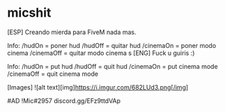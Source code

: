 # micshit


[ESP]
Creando mierda para FiveM nada mas.

Info:
/hudOn = poner hud
/hudOff = quitar hud
/cinemaOn = poner modo cinema
/cinemaOff = quitar modo cinema
s
[ENG]
Fuck u guiris :)

Info:
/hudOn = put hud
/hudOff = quit hud
/cinemaOn = put cinema mode
/cinemaOff = quit cinema mode

[Images]
![alt text][img]https://i.imgur.com/682LUd3.png[/img]



#AD
!Mic#2957
discord.gg/EFz9ttdVAp
